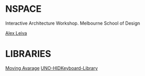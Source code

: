 NSPACE
======
Interactive Architecture Workshop. 
Melbourne School of Design

[Alex Leiva](https://github.com/aviel08)

LIBRARIES 
======
[Moving Avarage](https://github.com/sebnil/Moving-Avarage-Filter--Arduino-Library-)
[UNO-HIDKeyboard-Library](https://github.com/SFE-Chris/UNO-HIDKeyboard-Library)

